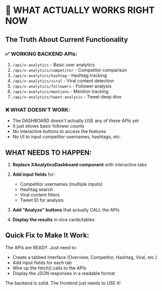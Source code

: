 # 🚨 WHAT ACTUALLY WORKS RIGHT NOW

## The Truth About Current Functionality

### ✅ WORKING BACKEND APIs:
1. `/api/x-analytics` - Basic user analytics
2. `/api/x-analytics/competitor` - Competitor comparison  
3. `/api/x-analytics/hashtag` - Hashtag tracking
4. `/api/x-analytics/viral` - Viral content detection
5. `/api/x-analytics/followers` - Follower analysis
6. `/api/x-analytics/mentions` - Mention tracking
7. `/api/x-analytics/tweet-analysis` - Tweet deep dive

### ❌ WHAT DOESN'T WORK:
- The DASHBOARD doesn't actually USE any of these APIs yet
- It just shows basic follower counts
- No interactive buttons to access the features
- No UI to input competitor usernames, hashtags, etc.

## WHAT NEEDS TO HAPPEN:

1. **Replace XAnalyticsDashboard component** with interactive tabs
2. **Add input fields** for:
   - Competitor usernames (multiple inputs)
   - Hashtag search
   - Viral content filters
   - Tweet ID for analysis
   
3. **Add "Analyze" buttons** that actually CALL the APIs

4. **Display the results** in nice cards/tables

## Quick Fix to Make It Work:

The APIs are READY. Just need to:
- Create a tabbed interface (Overview, Competitor, Hashtag, Viral, etc.)
- Add input fields for each tab
- Wire up the fetch() calls to the APIs
- Display the JSON responses in a readable format

The backend is solid. The frontend just needs to USE it!
